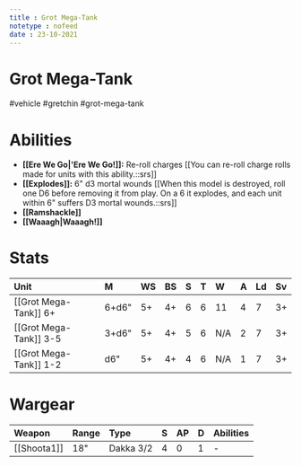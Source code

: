 ```yaml
---
title : Grot Mega-Tank
notetype : nofeed
date : 23-10-2021
---
```


# Grot Mega-Tank
#vehicle #gretchin #grot-mega-tank

# Abilities

- **[[Ere We Go\|'Ere We Go!]]:** Re-roll charges [[You can re-roll charge rolls made for units with this ability.::srs]]
- **[[Explodes]]:** 6" d3 mortal wounds [[When this model is destroyed, roll one D6 before removing it from play. On a 6 it explodes, and each unit within 6" suffers D3 mortal wounds.::srs]]
- **[[Ramshackle]]**
- **[[Waaagh\|Waaagh!]]**

# Stats

| Unit                   | M     | WS  | BS  | S   | T   | W   | A   | Ld  | Sv  |
|:---------------------- |:----- |:--- |:--- |:--- |:--- |:--- |:--- |:--- |:--- |
| [[Grot Mega-Tank]] 6+  | 6+d6" | 5+  | 4+  | 6   | 6   | 11  | 4   | 7   | 3+  |
| [[Grot Mega-Tank]] 3-5 | 3+d6" | 5+  | 4+  | 5   | 6   | N/A | 2   | 7   | 3+  |
| [[Grot Mega-Tank]] 1-2 | d6"   | 5+  | 4+  | 4   | 6   | N/A | 1   | 7   | 3+  |

# Wargear

| Weapon              | Range | Type       | S   | AP  | D   | Abilities |
|:------------------- |:----- |:---------- |:--- |:--- |:--- |:--------- |
| [[Shoota1]]          | 18"   | Dakka 3/2  | 4   | 0   | 1   | -         |